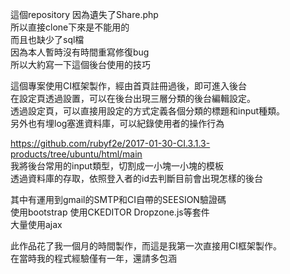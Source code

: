 這個repository 因為遺失了Share.php<br>
所以直接clone下來是不能用的<br>
而且也缺少了sql檔<br>
因為本人暫時沒有時間重寫修復bug<br>
所以大約寫一下這個後台使用的技巧<br>

這個專案使用CI框架製作，經由首頁註冊過後，即可進入後台<br>
在設定頁透過設置，可以在後台出現三層分類的後台編輯設定。<br>
透過設定頁，可以直接用設定的方式定義各個分類的標題和input種類。<br>
另外也有埋log塞進資料庫，可以紀錄使用者的操作行為<br>

https://github.com/rubyf2e/2017-01-30-CI.3.1.3-products/tree/ubuntu/html/main<br>
我將後台常用的input類型，切割成一小塊一小塊的模板<br>
透過資料庫的存取，依照登入者的id去判斷目前會出現怎樣的後台<br>

其中有運用到gmail的SMTP和CI自帶的SEESION驗證碼<br>
使用bootstrap 使用CKEDITOR Dropzone.js等套件<br>
大量使用ajax <br>

此作品花了我一個月的時間製作，而這是我第一次直接用CI框架製作。<br>
在當時我的程式經驗僅有一年，還請多包涵<br>

